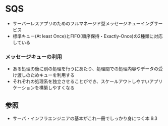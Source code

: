 # SQS
- サーバーレスアプリのためのフルマネージド型メッセージキューイングサービス
- 標準キュー(At least Once)とFIFO(順序保持・Exactly-Once)の2種類に対応している

### メッセージキューの利用
- ある処理の後に別の処理を行うにあたり、処理間での処理内容やデータの受け渡しのためキューを利用する
- それぞれの処理系を独立させることができ、スケールアウトしやすいアプリケーションを構築しやすくなる

## 参照
- サーバ・インフラエンジニアの基本がこれ一冊でしっかり身につく本 9.3
